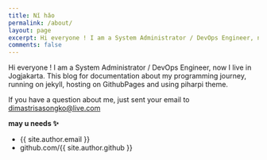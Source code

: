 ```yaml
---
title: Nǐ hǎo
permalink: /about/
layout: page
excerpt: Hi everyone ! I am a System Administrator / DevOps Engineer, now I live in Jogjakarta. This blog for documentation about my programming journey, running on jekyll, hosting on GithubPages and using piharpi theme.
comments: false
---
```




 Hi everyone ! I am a System Administrator / DevOps Engineer, now I live in Jogjakarta. This blog for documentation about my programming journey, running on jekyll, hosting on GithubPages and using piharpi theme.

If you have a question about me, just sent your email to dimastrisasongko@live.com

**may u needs ✨**

- {{ site.author.email }}
- github.com/{{ site.author.github }}
